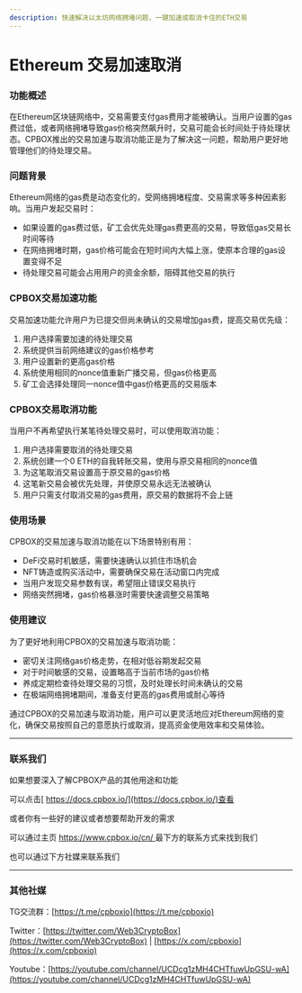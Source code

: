 ```yaml
---
description: 快速解决以太坊网络拥堵问题，一键加速或取消卡住的ETH交易
---
```


# Ethereum 交易加速取消

### 功能概述

在Ethereum区块链网络中，交易需要支付gas费用才能被确认。当用户设置的gas费过低，或者网络拥堵导致gas价格突然飙升时，交易可能会长时间处于待处理状态。CPBOX推出的交易加速与取消功能正是为了解决这一问题，帮助用户更好地管理他们的待处理交易。

### 问题背景

Ethereum网络的gas费是动态变化的，受网络拥堵程度、交易需求等多种因素影响。当用户发起交易时：

* 如果设置的gas费过低，矿工会优先处理gas费更高的交易，导致低gas交易长时间等待
* 在网络拥堵时期，gas价格可能会在短时间内大幅上涨，使原本合理的gas设置变得不足
* 待处理交易可能会占用用户的资金余额，阻碍其他交易的执行

### CPBOX交易加速功能

交易加速功能允许用户为已提交但尚未确认的交易增加gas费，提高交易优先级：

1. 用户选择需要加速的待处理交易
2. 系统提供当前网络建议的gas价格参考
3. 用户设置新的更高gas价格
4. 系统使用相同的nonce值重新广播交易，但gas价格更高
5. 矿工会选择处理同一nonce值中gas价格更高的交易版本

### CPBOX交易取消功能

当用户不再希望执行某笔待处理交易时，可以使用取消功能：

1. 用户选择需要取消的待处理交易
2. 系统创建一个0 ETH的自我转账交易，使用与原交易相同的nonce值
3. 为这笔取消交易设置高于原交易的gas价格
4. 这笔新交易会被优先处理，并使原交易永远无法被确认
5. 用户只需支付取消交易的gas费用，原交易的数据将不会上链

### 使用场景

CPBOX的交易加速与取消功能在以下场景特别有用：

* DeFi交易时机敏感，需要快速确认以抓住市场机会
* NFT铸造或购买活动中，需要确保交易在活动窗口内完成
* 当用户发现交易参数有误，希望阻止错误交易执行
* 网络突然拥堵，gas价格暴涨时需要快速调整交易策略

### 使用建议

为了更好地利用CPBOX的交易加速与取消功能：

* 密切关注网络gas价格走势，在相对低谷期发起交易
* 对于时间敏感的交易，设置略高于当前市场的gas价格
* 养成定期检查待处理交易的习惯，及时处理长时间未确认的交易
* 在极端网络拥堵期间，准备支付更高的gas费用或耐心等待

通过CPBOX的交易加速与取消功能，用户可以更灵活地应对Ethereum网络的变化，确保交易按照自己的意愿执行或取消，提高资金使用效率和交易体验。

***

### 联系我们

如果想要深入了解CPBOX产品的其他用途和功能

可以点击[ https://docs.cpbox.io/](https://docs.cpbox.io/)查看

或者你有一些好的建议或者想要帮助开发的需求

可以通过主页 [https://www.cpbox.io/cn/ ](https://www.cpbox.io/cn/)最下方的联系方式来找到我们

也可以通过下方社媒来联系我们

***

### 其他社媒

TG交流群：[https://t.me/cpboxio](https://t.me/cpboxio)

Twitter：[https://twitter.com/Web3CryptoBox](https://twitter.com/Web3CryptoBox) | [https://x.com/cpboxio](https://x.com/cpboxio)

Youtube：[https://youtube.com/channel/UCDcg1zMH4CHTfuwUpGSU-wA](https://youtube.com/channel/UCDcg1zMH4CHTfuwUpGSU-wA)
